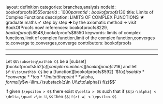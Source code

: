 layout: definition
categories: branches,analysis
nodeid: bookofproofs$8555
orderid: 1000
parentid: bookofproofs$130
title: Limits of Complex Functions
description: LIMITS OF COMPLEX FUNCTIONS ★ graduate maths ✔ step by step ✚ by the axiomatic method ➜ visit BookOfProofs now!
references: bookofproofs$8229,bookofproofs$8548,bookofproofs$8550
keywords: limits of complex functions,limit of complex function,limit of the complex function,converges to,converge to,converges,converge
contributors: bookofproofs

---


---

Let `$U\subseteq\mathbb C$` be a [subset][bookofproofs$552] of [complex numbers][bookofproofs$216] and let `$f:U\to\mathbb C$` be a [function][bookofproofs$592] `$f(x)$` is said to **converge** to a **limit at the point** `$\alpha$`,
formally `$$w=\lim_{\substack{z\in U\\z\to\alpha}} f(z)$$`

if given `$\epsilon > 0$` there exist `$\delta > 0$` such that if `$$|z-\alpha| < \delta,\quad z\in U,$$` then `$$|f(z)-w| < \epsilon.$$`
